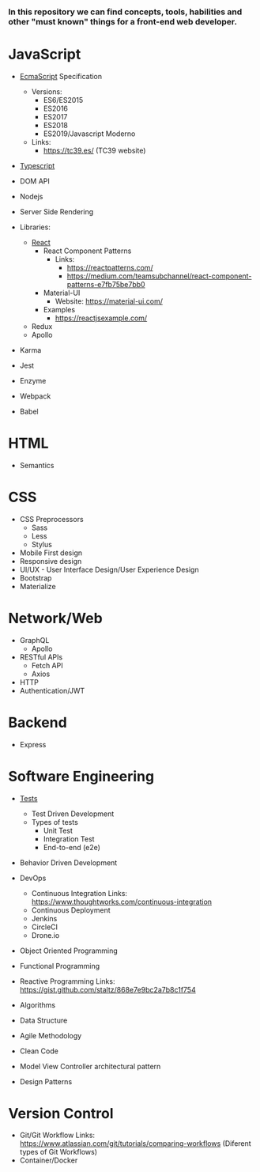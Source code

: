 ### In this repository we can find concepts, tools, habilities and other "must known" things for a front-end web developer.

# JavaScript

- [EcmaScript](ECMASCRIPT.md) Specification

  - Versions:
    - ES6/ES2015
    - ES2016
    - ES2017
    - ES2018
    - ES2019/Javascript Moderno
  - Links:
    - https://tc39.es/ (TC39 website)

- [Typescript](./TYPESCRIPT.md)
- DOM API
- Nodejs
- Server Side Rendering
- Libraries:

  - [React](./REACTJS.md)
    - React Component Patterns
      - Links:
        - https://reactpatterns.com/
        - https://medium.com/teamsubchannel/react-component-patterns-e7fb75be7bb0
    - Material-UI
      - Website: https://material-ui.com/
    - Examples
      - https://reactjsexample.com/
  - Redux
  - Apollo

- Karma
- Jest
- Enzyme
- Webpack
- Babel

# HTML

- Semantics

# CSS

- CSS Preprocessors
  - Sass
  - Less
  - Stylus
- Mobile First design
- Responsive design
- UI/UX - User Interface Design/User Experience Design
- Bootstrap
- Materialize

# Network/Web

- GraphQL
  - Apollo
- RESTful APIs
  - Fetch API
  - Axios
- HTTP
- Authentication/JWT

# Backend

- Express

# Software Engineering

- [Tests](TESTS.md)
  - Test Driven Development
  - Types of tests
    - Unit Test
    - Integration Test
    - End-to-end (e2e)
- Behavior Driven Development
- DevOps

  - Continuous Integration
    Links:
    https://www.thoughtworks.com/continuous-integration
  - Continuous Deployment
  - Jenkins
  - CircleCI
  - Drone.io

- Object Oriented Programming
- Functional Programming
- Reactive Programming
  Links:
  https://gist.github.com/staltz/868e7e9bc2a7b8c1f754
- Algorithms
- Data Structure
- Agile Methodology
- Clean Code
- Model View Controller architectural pattern
- Design Patterns

# Version Control

- Git/Git Workflow
  Links:
  https://www.atlassian.com/git/tutorials/comparing-workflows (Diferent types of Git Workflows)
- Container/Docker
